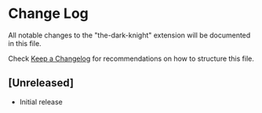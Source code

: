 # Change Log

All notable changes to the "the-dark-knight" extension will be documented in this file.

Check [Keep a Changelog](http://keepachangelog.com/) for recommendations on how to structure this file.

## [Unreleased]

- Initial release
